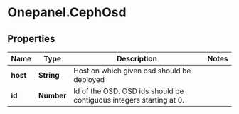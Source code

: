 # Onepanel.CephOsd

## Properties
Name | Type | Description | Notes
------------ | ------------- | ------------- | -------------
**host** | **String** | Host on which given osd should be deployed | 
**id** | **Number** | Id of the OSD. OSD ids should be contiguous integers starting at 0. | 


